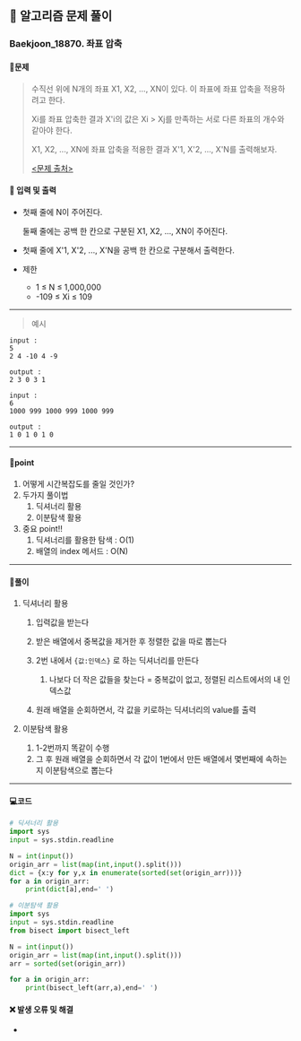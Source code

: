 ## 🐌 알고리즘 문제 풀이

### Baekjoon_18870. 좌표 압축

#### 📒문제

> 수직선 위에 N개의 좌표 X1, X2, ..., XN이 있다. 이 좌표에 좌표 압축을 적용하려고 한다.
>
> Xi를 좌표 압축한 결과 X'i의 값은 Xi > Xj를 만족하는 서로 다른 좌표의 개수와 같아야 한다.
>
> X1, X2, ..., XN에 좌표 압축을 적용한 결과 X'1, X'2, ..., X'N를 출력해보자.
>
> [<문제 출처>](https://www.acmicpc.net/problem/18870)



#### :pushpin: 입력 및 출력

- 첫째 줄에 N이 주어진다.

  둘째 줄에는 공백 한 칸으로 구분된 X1, X2, ..., XN이 주어진다.

- 첫째 줄에 X'1, X'2, ..., X'N을 공백 한 칸으로 구분해서 출력한다.

- 제한
  - 1 ≤ N ≤ 1,000,000
  - -109 ≤ Xi ≤ 109



---

> 예시

```
input :
5
2 4 -10 4 -9

output :
2 3 0 3 1

input :
6
1000 999 1000 999 1000 999

output :
1 0 1 0 1 0
```

----


#### 🚀point

1. 어떻게 시간복잡도를 줄일 것인가?
2. 두가지 풀이법
   1. 딕셔너리 활용
   2. 이분탐색 활용
3. 중요 point!!
   1. 딕셔너리를 활용한 탐색 : O(1)
   2. 배열의 index 메서드 : O(N)


<hr>

#### 🔎풀이

1.  딕셔너리 활용
    1.  입력값을 받는다
    1.  받은 배열에서 중복값을 제거한 후 정렬한 값을 따로 뽑는다
    1.  2번 내에서 `{값:인덱스}` 로 하는 딕셔너리를 만든다
        1.  나보다 더 작은 값들을 찾는다 = 중복값이 없고, 정렬된 리스트에서의 내 인덱스값

    1.  원래 배열을 순회하면서, 각 값을 키로하는 딕셔너리의 value를 출력

1.  이분탐색 활용
    1.  1-2번까지 똑같이 수행
    1.  그 후 원래 배열을 순회하면서 각 값이 1번에서 만든 배열에서 몇번째에 속하는지 이분탐색으로 뽑는다

<hr>

#### 💻코드

```python
# 딕셔너리 활용
import sys
input = sys.stdin.readline

N = int(input())
origin_arr = list(map(int,input().split()))
dict = {x:y for y,x in enumerate(sorted(set(origin_arr)))}
for a in origin_arr:
    print(dict[a],end=' ')
```

```python
# 이분탐색 활용
import sys
input = sys.stdin.readline
from bisect import bisect_left

N = int(input())
origin_arr = list(map(int,input().split()))
arr = sorted(set(origin_arr))

for a in origin_arr:
    print(bisect_left(arr,a),end=' ')
```



#### ❌ 발생 오류 및 해결

- 
